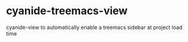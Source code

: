 # cyanide-treemacs-view
cyanide-view to automatically enable a treemacs sidebar at project load time
